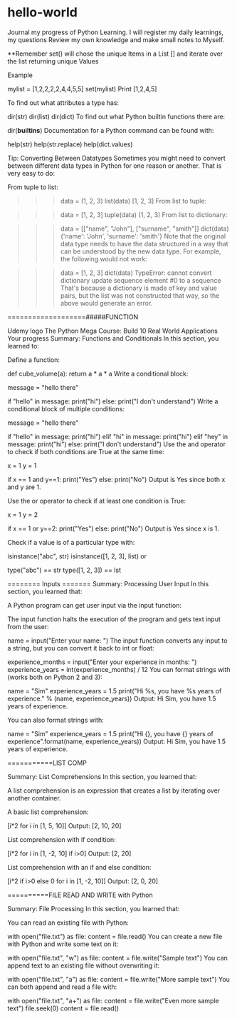# hello-world
Journal my progress of Python Learning.
I will register my daily learnings, my questions
Review my own knowledge and make small notes to 
Myself. 

**Remember set() will chose the unique Items in a
List [] and iterate over the list returning unique
Values 

Example

mylist = [1,2,2,2,2,4,4,5,5]
set(mylist)
Print [1,2,4,5]

To find out what attributes a type has:

dir(str)
dir(list)
dir(dict)
To find out what Python builtin functions there are:

dir(__builtins__)
Documentation for a Python command can be found with:

help(str)
help(str.replace)
help(dict.values)

Tip: Converting Between Datatypes
Sometimes you might need to convert between different data types in Python for one reason or another. That is very easy to do:

From tuple to list:

>>> data = (1, 2, 3)
>>> list(data)
[1, 2, 3]
From list to tuple:

>>> data = [1, 2, 3]
>>> tuple(data)
(1, 2, 3)
From list to dictionary:

>>> data = [["name", "John"], ["surname", "smith"]]
>>> dict(data)
{'name': 'John', 'surname': 'smith'}
Note that the original data type needs to have the data structured in a way that can be understood by the new data type. For example, the following would not work:

>>> data = [1, 2, 3]
>>> dict(data)
TypeError: cannot convert dictionary update sequence element #0 to a sequence
That's because a dictionary is made of key and value pairs, but the list was not constructed that way, so the above would generate an error.



===================#####FUNCTION

Udemy logo
The Python Mega Course: Build 10 Real World Applications
Your progress
Summary: Functions and Conditionals
In this section, you learned to:

Define a function:

def cube_volume(a):
    return a * a * a
Write a conditional block:

message = "hello there"
 
if "hello" in message:
    print("hi")
else:
    print("I don't understand")
Write a conditional block of multiple conditions:

message = "hello there"
 
if "hello" in message:
    print("hi")
elif "hi" in message:
    print("hi")
elif "hey" in message:
    print("hi")
else:
    print("I don't understand")
Use the and operator to check if both conditions are True at the same time:

x = 1
y = 1
 
if x == 1 and y==1:
    print("Yes")
else:
    print("No")
Output is Yes since both x and y are 1.

Use the or operator to check if at least one condition is True:

x = 1
y = 2
 
if x == 1 or y==2:
    print("Yes")
else:
    print("No")
Output is Yes since x is 1.

Check if a value is of a particular type with:

isinstance("abc", str)
isinstance([1, 2, 3], list)
or

type("abc") == str
type([1, 2, 3]) == lst



======== Inputs =======
Summary: Processing User Input
In this section, you learned that:

A Python program can get user input via the input function:

The input function halts the execution of the program and gets text input from the user:

name = input("Enter your name: ")
The input function converts any input to a string, but you can convert it back to int or float:

experience_months = input("Enter your experience in months: ")
experience_years = int(experience_months) / 12
You can format strings with (works both on Python 2 and 3):

name = "Sim"
experience_years = 1.5
print("Hi %s, you have %s years of experience." % (name, experience_years))
Output: Hi Sim, you have 1.5 years of experience.

You can also format strings with:

name = "Sim"
experience_years = 1.5
print("Hi {}, you have {} years of experience".format(name, experience_years))
Output: Hi Sim, you have 1.5 years of experience.


===========LIST COMP

Summary: List Comprehensions
In this section, you learned that:

A list comprehension is an expression that creates a list by iterating over another container.

A basic list comprehension:

[i*2 for i in [1, 5, 10]]
Output: [2, 10, 20]

List comprehension with if condition:

[i*2 for i in [1, -2, 10] if i>0]
Output: [2, 20]

List comprehension with an if and else condition:

[i*2 if i>0 else 0 for i in [1, -2, 10]]
Output: [2, 0, 20]



==========FILE READ AND WRITE with Python

Summary: File Processing
In this section, you learned that:

You can read an existing file with Python:

with open("file.txt") as file:
    content = file.read()
You can create a new file with Python and write some text on it:

with open("file.txt", "w") as file:
    content = file.write("Sample text")
You can append text to an existing file without overwriting it:

with open("file.txt", "a") as file:
    content = file.write("More sample text")
You can both append and read a file with:

with open("file.txt", "a+") as file:
    content = file.write("Even more sample text")
    file.seek(0)
    content = file.read()
